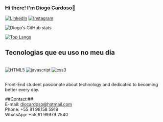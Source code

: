 ### Hi there! I'm Diogo Cardoso👋

[![LinkedIn](https://img.shields.io/badge/LinkedIn-0077B5?style=for-the-badge&logo=linkedin&logoColor=white)](https://www.linkedin.com/in/diogo-tcardoso/)
[![Instagram](https://img.shields.io/badge/Instagram-E4405F?style=for-the-badge&logo=instagram&logoColor=white)](https://www.instagram.com/diogo.tcardoso/)

![Diogo's GitHub stats](https://github-readme-stats.vercel.app/api?username=diogo-tcardoso&show_icons=true&theme=merko)

[![Top Langs](https://github-readme-stats.vercel.app/api/top-langs/?username=diogo-tcardoso&layout=donut)](https://github.com/anuraghazra/github-readme-stats)

## Tecnologias que eu uso no meu dia
<div style="display: inline_block"><br>
  <img align="center" alt="HTML5" src="https://img.shields.io/badge/HTML5-E34F26?style=for-the-badge&logo=html5&logoColor=white" />
  <img align="center" alt="javascript" src="https://img.shields.io/badge/JavaScript-F7DF1E?style=for-the-badge&logo=javascript&logoColor=black" />
  <img align="center" alt="css3" src="https://img.shields.io/badge/CSS3-1572B6?style=for-the-badge&logo=css3&logoColor=white" />
</div><br/>

Front-End student passionate about technology and dedicated to becoming better every day.

##Contact:##<br/>
  E-mail: diocardoso@hotmail.com<br/>
  Phone: +55 81 98158 5919<br/>
  WhatsApp: +55 81 99979 2540
